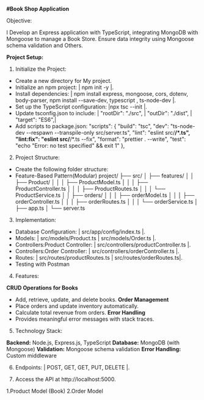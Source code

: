 **#Book Shop Application**


Objective:

I Develop an Express application with TypeScript, integrating MongoDB with Mongoose to manage a Book Store. Ensure data integrity using Mongoose schema validation and Others.


**Project Setup:**

1. Initialize the Project:

* Create a new directory for My project.
* Initialize an npm project: | npm init -y |.
* Install dependencies: | npm install express, mongoose, cors, dotenv, body-parser, npm install   --save-dev, typescript , ts-node-dev |.
* Set up the TypeScript configuration: |npx tsc --init |.
* Update tsconfig.json to include: | "rootDir": "./src",  |   "outDir": "./dist",  |   "target": "ES6",|
* Add scripts to package.json: "scripts": {
  "build": "tsc",
  "dev": "ts-node-dev --respawn --transpile-only src/server.ts",
  "lint": "eslint src/**/*.ts",
  "lint:fix": "eslint src/**/*.ts --fix",
  "format": "prettier . --write",
  "test": "echo \"Error: no test specified\" && exit 1"
},


2. Project Structure: 

* Create the following folder structure:
* Feature-Based Pattern(Modular)                                                                                                                                                                           project/
├── src/
│   ├── features/
│   │   ├── Product/
│   │   │   ├── ProductModel.ts
│   │   │   ├── ProductController.ts
│   │   │   ├── ProductRoutes.ts
│   │   │   └── ProductService.ts
│   │   ├── orders/
│   │   │   ├── orderModel.ts
│   │   │   ├── orderController.ts
│   │   │   ├── orderRoutes.ts
│   │   │   └── orderService.ts
│   ├── app.ts
│   └── server.ts


3. Implementation:

* Database Configuration: | src/app/config/index.ts |.
* Models: | src/models/Product.ts | src/models/Order.ts |.
* Controllers:Product Controller: | src/controllers/productController.ts |.
* Controllers:Order Controller: | src/controllers/orderController.ts |.
* Routes: | src/routes/productRoutes.ts | src/routes/orderRoutes.ts|.
* Testing with Postman


4. Features:

 **CRUD Operations for Books**
  * Add, retrieve, update, and delete books.
 **Order Management**
  * Place orders and update inventory automatically.
  * Calculate total revenue from orders.
  **Error Handling**
  * Provides meaningful error messages with stack traces.

5. Technology Stack:

 **Backend:** Node.js, Express.js, TypeScript
 **Database:** MongoDB (with Mongoose)
 **Validation:** Mongoose schema validation
 **Error Handling:** Custom middleware

 6. Endpoints: |  POST, GET, GET, PUT, DELETE |.

 7. Access the API at http://localhost:5000.



















1.Product Model (Book)
2.Order Model
